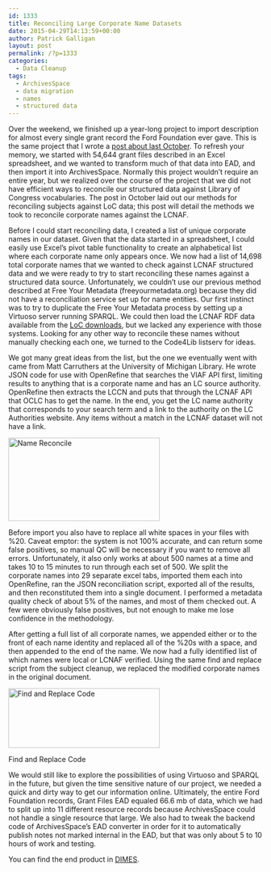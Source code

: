 ```yaml
---
id: 1333
title: Reconciling Large Corporate Name Datasets
date: 2015-04-29T14:13:59+00:00
author: Patrick Galligan
layout: post
permalink: /?p=1333
categories:
  - Data Cleanup
tags:
  - ArchivesSpace
  - data migration
  - names
  - structured data
---
```

Over the weekend, we finished up a year-long project to import description for almost every single grant record the Ford Foundation ever gave. This is the same project that I wrote a [post about last October](http://rockarch.org/programs/digital/bitsandbytes/?p=1230). To refresh your memory, we started with 54,644 grant files described in an Excel spreadsheet, and we wanted to transform much of that data into EAD, and then import it into ArchivesSpace. Normally this project wouldn’t require an entire year, but we realized over the course of the project that we did not have efficient ways to reconcile our structured data against Library of Congress vocabularies. The post in October laid out our methods for reconciling subjects against LoC data; this post will detail the methods we took to reconcile corporate names against the LCNAF.<!--more-->

Before I could start reconciling data, I created a list of unique corporate names in our dataset. Given that the data started in a spreadsheet, I could easily use Excel’s pivot table functionality to create an alphabetical list where each corporate name only appears once. We now had a list of 14,698 total corporate names that we wanted to check against LCNAF structured data and we were ready to try to start reconciling these names against a structured data source. Unfortunately, we couldn’t use our previous method described at Free Your Metadata (freeyourmetadata.org) because they did not have a reconciliation service set up for name entities. Our first instinct was to try to duplicate the Free Your Metadata process by setting up a Virtuoso server running SPARQL. We could then load the LCNAF RDF data available from the [LoC downloads](http://id.loc.gov/download/), but we lacked any experience with those systems. Looking for any other way to reconcile these names without manually checking each one, we turned to the Code4Lib listserv for ideas.

We got many great ideas from the list, but the one we eventually went with came from Matt Carruthers at the University of Michigan Library. He wrote JSON code for use with OpenRefine that searches the VIAF API first, limiting results to anything that is a corporate name and has an LC source authority. OpenRefine then extracts the LCCN and puts that through the LCNAF API that OCLC has to get the name. In the end, you get the LC name authority that corresponds to your search term and a link to the authority on the LC Authorities website. Any items without a match in the LCNAF dataset will not have a link.

[<img class="aligncenter size-medium wp-image-1334" src="http://rockarch.org/programs/digital/bitsandbytes/wp-content/uploads/2015/04/Name-Reconcile-300x165.jpg" alt="Name Reconcile" width="300" height="165" srcset="http://blog.rockarch.org/wp-content/uploads/2015/04/Name-Reconcile-300x165.jpg 300w, http://blog.rockarch.org/wp-content/uploads/2015/04/Name-Reconcile-1024x562.jpg 1024w, http://blog.rockarch.org/wp-content/uploads/2015/04/Name-Reconcile-500x275.jpg 500w" sizes="(max-width: 300px) 100vw, 300px" />](http://rockarch.org/programs/digital/bitsandbytes/wp-content/uploads/2015/04/Name-Reconcile.jpg)

Before import you also have to replace all white spaces in your files with %20. Caveat emptor: the system is not 100% accurate, and can return some false positives, so manual QC will be necessary if you want to remove all errors. Unfortunately, it also only works at about 500 names at a time and takes 10 to 15 minutes to run through each set of 500. We split the corporate names into 29 separate excel tabs, imported them each into OpenRefine, ran the JSON reconciliation script, exported all of the results, and then reconstituted them into a single document. I performed a metadata quality check of about 5% of the names, and most of them checked out. A few were obviously false positives, but not enough to make me lose confidence in the methodology.

After getting a full list of all corporate names, we appended either <corpname role="aut" source="local"> or <corpname role="aut" source="lcnaf"> to the front of each name identity and replaced all of the %20s with a space, and then appended </corpname> to the end of the name. We now had a fully identified list of which names were local or LCNAF verified. Using the same find and replace script from the subject cleanup, we replaced the modified corporate names in the original document.

<div id="attachment_1234" style="width: 310px" class="wp-caption aligncenter">
  <a href="http://rockarch.org/programs/digital/bitsandbytes/wp-content/uploads/2014/10/VBcode1.jpg"><img class="size-medium wp-image-1234" src="http://rockarch.org/programs/digital/bitsandbytes/wp-content/uploads/2014/10/VBcode1-300x118.jpg" alt="Find and Replace Code" width="300" height="118" srcset="http://blog.rockarch.org/wp-content/uploads/2014/10/VBcode1-300x118.jpg 300w, http://blog.rockarch.org/wp-content/uploads/2014/10/VBcode1-1024x404.jpg 1024w, http://blog.rockarch.org/wp-content/uploads/2014/10/VBcode1-500x197.jpg 500w, http://blog.rockarch.org/wp-content/uploads/2014/10/VBcode1.jpg 1172w" sizes="(max-width: 300px) 100vw, 300px" /></a>

  <p class="wp-caption-text">
    Find and Replace Code
  </p>
</div>

We would still like to explore the possibilities of using Virtuoso and SPARQL in the future, but given the time sensitive nature of our project, we needed a quick and dirty way to get our information online. Ultimately, the entire Ford Foundation records, Grant Files EAD equaled 66.6 mb of data, which we had to split up into 11 different resource records because ArchivesSpace could not handle a single resource that large. We also had to tweak the backend code of ArchivesSpace’s EAD converter in order for it to automatically publish notes not marked internal in the EAD, but that was only about 5 to 10 hours of work and testing.

You can find the end product in [DIMES](http://dimes.rockarch.org/FA732A/collection).
